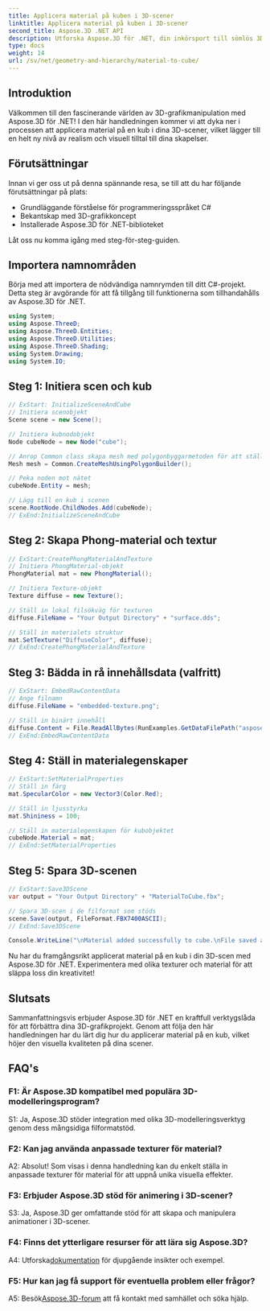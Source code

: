 ```yaml
---
title: Applicera material på kuben i 3D-scener
linktitle: Applicera material på kuben i 3D-scener
second_title: Aspose.3D .NET API
description: Utforska Aspose.3D för .NET, din inkörsport till sömlös 3D-grafikmanipulation. Applicera material utan ansträngning, förbättra realismen och lyfta dina projekt.
type: docs
weight: 14
url: /sv/net/geometry-and-hierarchy/material-to-cube/
---
```

## Introduktion

Välkommen till den fascinerande världen av 3D-grafikmanipulation med Aspose.3D för .NET! I den här handledningen kommer vi att dyka ner i processen att applicera material på en kub i dina 3D-scener, vilket lägger till en helt ny nivå av realism och visuell tilltal till dina skapelser.

## Förutsättningar

Innan vi ger oss ut på denna spännande resa, se till att du har följande förutsättningar på plats:

- Grundläggande förståelse för programmeringsspråket C#
- Bekantskap med 3D-grafikkoncept
- Installerade Aspose.3D för .NET-biblioteket

Låt oss nu komma igång med steg-för-steg-guiden.

## Importera namnområden

Börja med att importera de nödvändiga namnrymden till ditt C#-projekt. Detta steg är avgörande för att få tillgång till funktionerna som tillhandahålls av Aspose.3D för .NET.

```csharp
using System;
using Aspose.ThreeD;
using Aspose.ThreeD.Entities;
using Aspose.ThreeD.Utilities;
using Aspose.ThreeD.Shading;
using System.Drawing;
using System.IO;
```

## Steg 1: Initiera scen och kub

```csharp
// ExStart: InitializeSceneAndCube
// Initiera scenobjekt
Scene scene = new Scene();

// Initiera kubnodobjekt
Node cubeNode = new Node("cube");

// Anrop Common class skapa mesh med polygonbyggarmetoden för att ställa in mesh-instans
Mesh mesh = Common.CreateMeshUsingPolygonBuilder();

// Peka noden mot nätet
cubeNode.Entity = mesh;

// Lägg till en kub i scenen
scene.RootNode.ChildNodes.Add(cubeNode);
// ExEnd:InitializeSceneAndCube
```

## Steg 2: Skapa Phong-material och textur

```csharp
// ExStart:CreatePhongMaterialAndTexture
// Initiera PhongMaterial-objekt
PhongMaterial mat = new PhongMaterial();

// Initiera Texture-objekt
Texture diffuse = new Texture();

// Ställ in lokal filsökväg för texturen
diffuse.FileName = "Your Output Directory" + "surface.dds";

// Ställ in materialets struktur
mat.SetTexture("DiffuseColor", diffuse);
// ExEnd:CreatePhongMaterialAndTexture
```

## Steg 3: Bädda in rå innehållsdata (valfritt)

```csharp
// ExStart: EmbedRawContentData
// Ange filnamn
diffuse.FileName = "embedded-texture.png";

// Ställ in binärt innehåll
diffuse.Content = File.ReadAllBytes(RunExamples.GetDataFilePath("aspose-logo.jpg"));
// ExEnd:EmbedRawContentData
```

## Steg 4: Ställ in materialegenskaper

```csharp
// ExStart:SetMaterialProperties
// Ställ in färg
mat.SpecularColor = new Vector3(Color.Red);

// Ställ in ljusstyrka
mat.Shininess = 100;

// Ställ in materialegenskapen för kubobjektet
cubeNode.Material = mat;
// ExEnd:SetMaterialProperties
```

## Steg 5: Spara 3D-scenen

```csharp
// ExStart:Save3DScene
var output = "Your Output Directory" + "MaterialToCube.fbx";

// Spara 3D-scen i de filformat som stöds
scene.Save(output, FileFormat.FBX7400ASCII);
// ExEnd:Save3DScene

Console.WriteLine("\nMaterial added successfully to cube.\nFile saved at " + output);
```

Nu har du framgångsrikt applicerat material på en kub i din 3D-scen med Aspose.3D för .NET. Experimentera med olika texturer och material för att släppa loss din kreativitet!

## Slutsats

Sammanfattningsvis erbjuder Aspose.3D för .NET en kraftfull verktygslåda för att förbättra dina 3D-grafikprojekt. Genom att följa den här handledningen har du lärt dig hur du applicerar material på en kub, vilket höjer den visuella kvaliteten på dina scener.

## FAQ's

### F1: Är Aspose.3D kompatibel med populära 3D-modelleringsprogram?

S1: Ja, Aspose.3D stöder integration med olika 3D-modelleringsverktyg genom dess mångsidiga filformatstöd.

### F2: Kan jag använda anpassade texturer för material?

A2: Absolut! Som visas i denna handledning kan du enkelt ställa in anpassade texturer för material för att uppnå unika visuella effekter.

### F3: Erbjuder Aspose.3D stöd för animering i 3D-scener?

S3: Ja, Aspose.3D ger omfattande stöd för att skapa och manipulera animationer i 3D-scener.

### F4: Finns det ytterligare resurser för att lära sig Aspose.3D?

 A4: Utforska[dokumentation](https://reference.aspose.com/3d/net/) för djupgående insikter och exempel.

### F5: Hur kan jag få support för eventuella problem eller frågor?

 A5: Besök[Aspose.3D-forum](https://forum.aspose.com/c/3d/18) att få kontakt med samhället och söka hjälp.